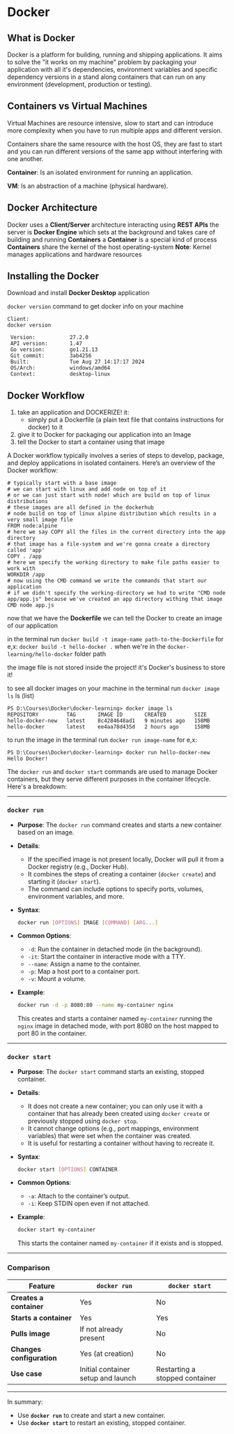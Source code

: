 # Docker

## What is Docker

Docker is a platform for building, running and shipping applications. It aims to solve the "it works on my machine"
problem by packaging your application with all it's dependencies, environment variables and specific dependency versions in a stand along containers that can run on any environment (development, production or testing).

## Containers vs Virtual Machines

Virtual Machines are resource intensive, slow to start and can introduce more complexity when you have to run multiple apps and different version.

Containers share the same resource with the host OS, they are fast to start and you can run different versions of the same app without interfering with one another.

**Container**: Is an isolated environment for running an application.

**VM**: Is an abstraction of a machine (physical hardware).

## Docker Architecture

Docker uses a **Client/Server** architecture interacting using **REST APIs** the server is **Docker Engine** which sets at the background and takes care of building and running **Containers** a **Container** is a special kind of process **Containers** share the kernel of the host operating-system
**Note**: Kernel manages applications and hardware resources

## Installing the Docker

Download and install **Docker Desktop** application

`docker version` command to get docker info on your machine

```terminal
Client:
docker version

 Version:           27.2.0
 API version:       1.47
 Go version:        go1.21.13
 Git commit:        3ab4256
 Built:             Tue Aug 27 14:17:17 2024
 OS/Arch:           windows/amd64
 Context:           desktop-linux
```

## Docker Workflow

1. take an application and DOCKERIZE! it:
   - simply put a Dockerfile (a plain text file that contains instructions for docker) to it
2. give it to Docker for packaging our application into an Image
3. tell the Docker to start a container using that image

A Docker workflow typically involves a series of steps to develop, package, and deploy applications in isolated containers. Here’s an overview of the Docker workflow:

```docker
# typically start with a base image
# we can start with linux and add node on top of it
# or we can just start with node! which are build on top of linux distributions
# these images are all defined in the dockerhub
# node build on top of linux alpine distribution which results in a very small image file
FROM node:alpine
# here we say COPY all the files in the current directory into the app directory
# that image has a file-system and we're gonna create a directory called 'app'
COPY . /app
# here we specify the working directory to make file paths easier to work with
WORKDIR /app
# now using the CMD command we write the commands that start our application
# if we didn't specify the working-directory we had to write "CMD node app/app.js" because we've created an app directory withing that image
CMD node app.js
```

now that we have the **Dockerfile** we can tell the Docker to create an image of our application

in the terminal run `docker build -t image-name path-to-the-Dockerfile` for e,x: `docker build -t hello-docker .` when we're in the `docker-learning/hello-docker` folder path

the image file is not stored inside the project! it's Docker's business to store it!

to see all docker images on your machine in the terminal run `docker image ls` ls (list)

```terminal
PS D:\Courses\Docker\docker-learning> docker image ls
REPOSITORY         TAG       IMAGE ID       CREATED         SIZE
hello-docker-new   latest    8c4284648ad1   9 minutes ago   158MB
hello-docker       latest    ee4aa78d435d   2 hours ago     158MB
```

to run the image in the terminal run `docker run image-name` for e,x:

```terminal
PS D:\Courses\Docker\docker-learning> docker run hello-docker-new
Hello Docker!
```

The `docker run` and `docker start` commands are used to manage Docker containers, but they serve different purposes in the container lifecycle. Here's a breakdown:

---

### **`docker run`**

- **Purpose**:
  The `docker run` command creates and starts a new container based on an image.

- **Details**:

  - If the specified image is not present locally, Docker will pull it from a Docker registry (e.g., Docker Hub).
  - It combines the steps of creating a container (`docker create`) and starting it (`docker start`).
  - The command can include options to specify ports, volumes, environment variables, and more.

- **Syntax**:
  ```bash
  docker run [OPTIONS] IMAGE [COMMAND] [ARG...]
  ```
- **Common Options**:
  - `-d`: Run the container in detached mode (in the background).
  - `-it`: Start the container in interactive mode with a TTY.
  - `--name`: Assign a name to the container.
  - `-p`: Map a host port to a container port.
  - `-v`: Mount a volume.
- **Example**:
  ```bash
  docker run -d -p 8080:80 --name my-container nginx
  ```
  This creates and starts a container named `my-container` running the `nginx` image in detached mode, with port 8080 on the host mapped to port 80 in the container.

---

### **`docker start`**

- **Purpose**:
  The `docker start` command starts an existing, stopped container.

- **Details**:

  - It does not create a new container; you can only use it with a container that has already been created using `docker create` or previously stopped using `docker stop`.
  - It cannot change options (e.g., port mappings, environment variables) that were set when the container was created.
  - It is useful for restarting a container without having to recreate it.

- **Syntax**:

  ```bash
  docker start [OPTIONS] CONTAINER
  ```

- **Common Options**:

  - `-a`: Attach to the container’s output.
  - `-i`: Keep STDIN open even if not attached.

- **Example**:
  ```bash
  docker start my-container
  ```
  This starts the container named `my-container` if it exists and is stopped.

---

### **Comparison**

| Feature                   | `docker run`                       | `docker start`                 |
| ------------------------- | ---------------------------------- | ------------------------------ |
| **Creates a container**   | Yes                                | No                             |
| **Starts a container**    | Yes                                | Yes                            |
| **Pulls image**           | If not already present             | No                             |
| **Changes configuration** | Yes (at creation)                  | No                             |
| **Use case**              | Initial container setup and launch | Restarting a stopped container |

---

In summary:

- Use **`docker run`** to create and start a new container.
- Use **`docker start`** to restart an existing, stopped container.

